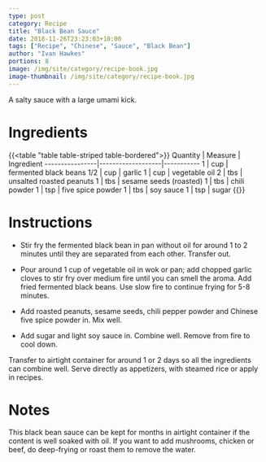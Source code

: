 ```yaml
---
type: post
category: Recipe
title: "Black Bean Sauce"
date: 2018-11-26T23:23:03+10:00
tags: ["Recipe", "Chinese", "Sauce", "Black Bean"]
author: "Ivan Hawkes"
portions: 8
image: /img/site/category/recipe-book.jpg
image-thumbnail: /img/site/category/recipe-book.jpg
---
```


A salty sauce with a large umami kick.
<!--more-->

# Ingredients

{{<table "table table-striped table-bordered">}}
Quantity		| Measure 			| Ingredient
----------------|-------------------|-----------
1				| cup 				| fermented black beans
1/2				| cup 				| garlic
1				| cup 				| vegetable oil
2				| tbs 				| unsalted roasted peanuts
1 				| tbs 				| sesame seeds (roasted)
1				| tbs 				| chili powder
1				| tsp 				| five spice powder
1				| tbs 				| soy sauce
1				| tsp 				| sugar
{{</table>}}

# Instructions

* Stir fry the fermented black bean in pan without oil for around 1 to 2 minutes until they are separated from each other. Transfer out.

* Pour around 1 cup of vegetable oil in wok or pan; add chopped garlic cloves to stir fry over medium fire until you can smell the aroma. Add fried fermented black beans. Use slow fire to continue frying for 5-8 minutes.

* Add roasted peanuts, sesame seeds, chili pepper powder and Chinese five spice powder in. Mix well.

* Add sugar and light soy sauce in. Combine well. Remove from fire to cool down.

Transfer to airtight container for around 1 or 2 days so all the ingredients can combine well. Serve directly as appetizers, with steamed rice or apply in recipes.

# Notes

This black bean sauce can be kept for months in airtight container if the content is well soaked with oil. 
If you want to add mushrooms, chicken or beef, do deep-frying or roast them to remove the water.